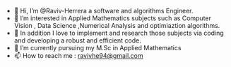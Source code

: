 - 👋 Hi, I’m @Raviv-Herrera a software and algorithms Engineer. 
- 👀 I’m interested in Applied Mathematics subjects such as Computer Vision , Data Science ,Numerical Analysis and optimiaztion algorithms.
- 👀 In addition I love to implement and research those subjects via coding and developing a robust and efficient code. 
- 🌱 I’m currently pursuing my M.Sc in Applied Mathematics
- 📫 How to reach me : ravivhe94@gmail.com

<!---
Raviv-Herrera/Raviv-Herrera is a ✨ special ✨ repository because its `README.md` (this file) appears on your GitHub profile.
You can click the Preview link to take a look at your changes.
--->
